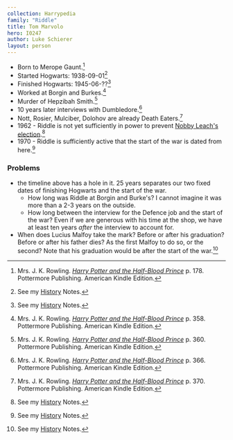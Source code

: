 ```yaml
---
collection: Harrypedia
family: "Riddle"
title: Tom Marvolo
hero: I0247
author: Luke Schierer
layout: person
---
```



* Born to Merope Gaunt.[^20210827-1]
* Started Hogwarts: 1938-09-01[^20210827-3]
* Finished Hogwarts: 1945-06-??[^20210827-4]
* Worked at Borgin and Burkes.[^20210827-5]
* Murder of Hepzibah Smith.[^20210827-6]
* 10 years later interviews with Dumbledore.[^20210827-7]
* Nott, Rosier, Mulciber, Dolohov are already Death Eaters.[^20210827-10]
* 1962 - Riddle is not yet sufficiently in power to prevent [Nobby Leach's
  election][History].[^20210827-8]
* 1970 - Riddle is sufficiently active that the start of the war is dated from
  here.[^20210827-9]

### Problems

* the timeline above has a hole in it.  25 years separates our two fixed dates
  of finishing Hogwarts and the start of the war.
  * How long was Riddle at Borgin and Burke's?  I cannot imagine it was more
    than a 2-3 years on the outside.
  * How long between the interview for the Defence job and the start of the war?
    Even if we are generous with his time at the shop, we have at least ten
    years *after* the interview to account for.
* When does Lucius Malfoy take the mark? Before or after his graduation? Before
  or after his father dies? As the first Malfoy to do so, or the second? Note
  that his graduation would be after the start of the war.[^20210827-11]

[^20210827-1]: Mrs. J. K. Rowling.
    _[Harry Potter and the Half-Blood Prince](https://www.goodreads.com/book/show/1.Harry_Potter_and_the_Half_Blood_Prince)_
    p. 178. Pottermore Publishing. American Kindle Edition.

[^20210827-2]: See my [History] Notes.

[^20210827-3]: See my [History] Notes.

[^20210827-4]: See my [History] Notes.

[^20210827-8]: See my [History] Notes.

[^20210827-9]: See my [History] Notes.

[^20210827-11]: See my [History] Notes.

[History]: <../../../history/>

[^20210827-5]: Mrs. J. K. Rowling.
    _[Harry Potter and the Half-Blood Prince]_
    p. 358. Pottermore Publishing. American Kindle Edition.

[Harry Potter and the Half-Blood Prince]: https://www.goodreads.com/book/show/1.Harry_Potter_and_the_Half_Blood_Prince

[^20210827-6]: Mrs. J. K. Rowling.
    _[Harry Potter and the Half-Blood Prince]_
    p. 360. Pottermore Publishing. American Kindle Edition.

[^20210827-7]: Mrs. J. K. Rowling.
    _[Harry Potter and the Half-Blood Prince]_
    p. 366. Pottermore Publishing. American Kindle Edition.

[^20210827-10]: Mrs. J. K. Rowling.
    _[Harry Potter and the Half-Blood Prince]_
    p. 370. Pottermore Publishing. American Kindle Edition.

